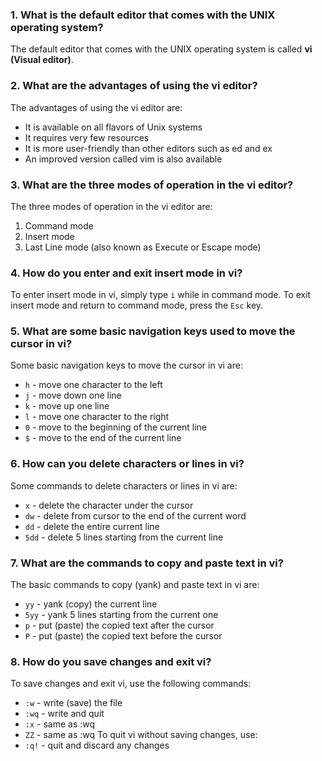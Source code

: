 ### 1. What is the default editor that comes with the UNIX operating system?
The default editor that comes with the UNIX operating system is called **vi (Visual editor)**.

### 2. What are the advantages of using the vi editor?
The advantages of using the vi editor are:
- It is available on all flavors of Unix systems
- It requires very few resources
- It is more user-friendly than other editors such as ed and ex
- An improved version called vim is also available

### 3. What are the three modes of operation in the vi editor?
The three modes of operation in the vi editor are:
1. Command mode
2. Insert mode 
3. Last Line mode (also known as Execute or Escape mode)

### 4. How do you enter and exit insert mode in vi?
To enter insert mode in vi, simply type `i` while in command mode. To exit insert mode and return to command mode, press the `Esc` key.

### 5. What are some basic navigation keys used to move the cursor in vi?
Some basic navigation keys to move the cursor in vi are:
- `h` - move one character to the left
- `j` - move down one line 
- `k` - move up one line
- `l` - move one character to the right
- `0` - move to the beginning of the current line
- `$` - move to the end of the current line

### 6. How can you delete characters or lines in vi?
Some commands to delete characters or lines in vi are:
- `x` - delete the character under the cursor
- `dw` - delete from cursor to the end of the current word
- `dd` - delete the entire current line
- `5dd` - delete 5 lines starting from the current line

### 7. What are the commands to copy and paste text in vi?
The basic commands to copy (yank) and paste text in vi are:
- `yy` - yank (copy) the current line
- `5yy` - yank 5 lines starting from the current one
- `p` - put (paste) the copied text after the cursor
- `P` - put (paste) the copied text before the cursor

### 8. How do you save changes and exit vi?
To save changes and exit vi, use the following commands:
- `:w` - write (save) the file
- `:wq` - write and quit 
- `:x` - same as :wq
- `ZZ` - same as :wq
To quit vi without saving changes, use:
- `:q!` - quit and discard any changes